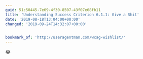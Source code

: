 ```yaml
---
guid: 51c50445-7e69-4f30-8507-43f07e68fb11
title: 'Understanding Success Criterion 6.1.1: Give a Shit'
date: '2019-08-18T13:04:00+00:00'
changed: '2019-09-24T14:32:07+00:00'


bookmark_of: 'http://useragentman.com/wcag-wishlist/'
---
```


😂
